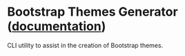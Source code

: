 
# Bootstrap Themes Generator ([documentation](https://pythoncliapplications.gitlab.io/CLIApplicationsManager/includes/BootstrapThemesGenerator/index.html))

CLI utility to assist in the creation of Bootstrap themes.
